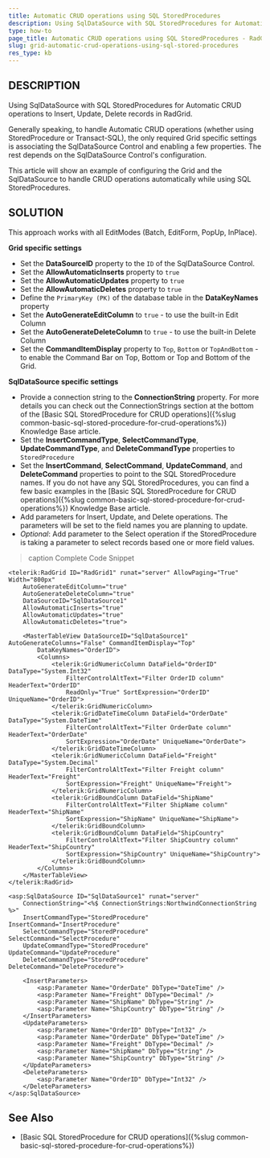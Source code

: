 ```yaml
---
title: Automatic CRUD operations using SQL StoredProcedures
description: Using SqlDataSource with SQL StoredProcedures for Automatic CRUD operations to Insert, Update, Delete records in RadGrid.
type: how-to
page_title: Automatic CRUD operations using SQL StoredProcedures - RadGrid
slug: grid-automatic-crud-operations-using-sql-stored-procedures
res_type: kb
---
```


## DESCRIPTION

Using SqlDataSource with SQL StoredProcedures for Automatic CRUD operations to Insert, Update, Delete records in RadGrid.

Generally speaking, to handle Automatic CRUD operations (whether using StoredProcedure or Transact-SQL), the only required Grid specific settings is associating the SqlDataSource Control and enabling a few properties. The rest depends on the SqlDataSource Control's configuration.

This article will show an example of configuring the Grid and the SqlDataSource to handle CRUD operations automatically while using SQL StoredProcedures.

## SOLUTION

This approach works with all EditModes (Batch, EditForm, PopUp, InPlace).

**Grid specific settings**

- Set the **DataSourceID** property to the `ID` of the SqlDataSource Control.
- Set the **AllowAutomaticInserts** property to `true`
- Set the **AllowAutomaticUpdates** property to `true`
- Set the **AllowAutomaticDeletes** property to `true`
- Define the `PrimaryKey (PK)` of the database table in the **DataKeyNames** property
- Set the **AutoGenerateEditColumn** to `true` - to use the built-in Edit Column
- Set the **AutoGenerateDeleteColumn** to `true` - to use the built-in Delete Column
- Set the **CommandItemDisplay** property to `Top`, `Bottom` or `TopAndBottom` - to enable the Command Bar on Top, Bottom or Top and Bottom of the Grid.

**SqlDataSource specific settings**

- Provide a connection string to the **ConnectionString** property. For more details you can check out the ConnectionStrings section at the bottom of the [Basic SQL StoredProcedure for CRUD operations]({%slug common-basic-sql-stored-procedure-for-crud-operations%}) Knowledge Base article.
- Set the **InsertCommandType**, **SelectCommandType**, **UpdateCommandType**, and **DeleteCommandType** properties to `StoredProcedure`
- Set the **InsertCommand**, **SelectCommand**, **UpdateCommand**, and **DeleteCommand** properties to point to the SQL StoredProcedure names. If you do not have any SQL StoredProcedures, you can find a few basic examples in the [Basic SQL StoredProcedure for CRUD operations]({%slug common-basic-sql-stored-procedure-for-crud-operations%}) Knowledge Base article.
- Add parameters for Insert, Update, and Delete operations. The parameters will be set to the field names you are planning to update.
- *Optional*: Add parameter to the Select operation if the StoredProcedure is taking a parameter to select records based one or more field values.

>caption Complete Code Snippet

````ASP.NET
<telerik:RadGrid ID="RadGrid1" runat="server" AllowPaging="True" Width="800px"
    AutoGenerateEditColumn="true"
    AutoGenerateDeleteColumn="true"
    DataSourceID="SqlDataSource1"
    AllowAutomaticInserts="true"
    AllowAutomaticUpdates="true"
    AllowAutomaticDeletes="true">

    <MasterTableView DataSourceID="SqlDataSource1" AutoGenerateColumns="False" CommandItemDisplay="Top"
        DataKeyNames="OrderID">
        <Columns>
            <telerik:GridNumericColumn DataField="OrderID" DataType="System.Int32"
                FilterControlAltText="Filter OrderID column" HeaderText="OrderID"
                ReadOnly="True" SortExpression="OrderID" UniqueName="OrderID">
            </telerik:GridNumericColumn>
            <telerik:GridDateTimeColumn DataField="OrderDate" DataType="System.DateTime"
                FilterControlAltText="Filter OrderDate column" HeaderText="OrderDate"
                SortExpression="OrderDate" UniqueName="OrderDate">
            </telerik:GridDateTimeColumn>
            <telerik:GridNumericColumn DataField="Freight" DataType="System.Decimal"
                FilterControlAltText="Filter Freight column" HeaderText="Freight"
                SortExpression="Freight" UniqueName="Freight">
            </telerik:GridNumericColumn>
            <telerik:GridBoundColumn DataField="ShipName"
                FilterControlAltText="Filter ShipName column" HeaderText="ShipName"
                SortExpression="ShipName" UniqueName="ShipName">
            </telerik:GridBoundColumn>
            <telerik:GridBoundColumn DataField="ShipCountry"
                FilterControlAltText="Filter ShipCountry column" HeaderText="ShipCountry"
                SortExpression="ShipCountry" UniqueName="ShipCountry">
            </telerik:GridBoundColumn>
        </Columns>
    </MasterTableView>
</telerik:RadGrid>

<asp:SqlDataSource ID="SqlDataSource1" runat="server"
    ConnectionString="<%$ ConnectionStrings:NorthwindConnectionString %>"
    InsertCommandType="StoredProcedure" InsertCommand="InsertProcedure"
    SelectCommandType="StoredProcedure" SelectCommand="SelectProcedure"
    UpdateCommandType="StoredProcedure" UpdateCommand="UpdateProcedure"
    DeleteCommandType="StoredProcedure" DeleteCommand="DeleteProcedure">

    <InsertParameters>
        <asp:Parameter Name="OrderDate" DbType="DateTime" />
        <asp:Parameter Name="Freight" DbType="Decimal" />
        <asp:Parameter Name="ShipName" DbType="String" />
        <asp:Parameter Name="ShipCountry" DbType="String" />
    </InsertParameters>
    <UpdateParameters>
        <asp:Parameter Name="OrderID" DbType="Int32" />
        <asp:Parameter Name="OrderDate" DbType="DateTime" />
        <asp:Parameter Name="Freight" DbType="Decimal" />
        <asp:Parameter Name="ShipName" DbType="String" />
        <asp:Parameter Name="ShipCountry" DbType="String" />
    </UpdateParameters>
    <DeleteParameters>
        <asp:Parameter Name="OrderID" DbType="Int32" />
    </DeleteParameters>
</asp:SqlDataSource>
````

## See Also

- [Basic SQL StoredProcedure for CRUD operations]({%slug common-basic-sql-stored-procedure-for-crud-operations%})
  
